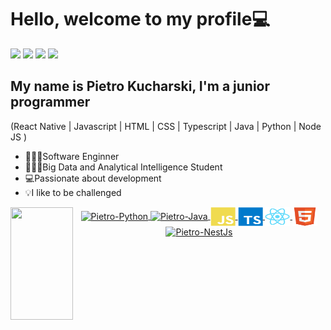 <div>
  <h1>Hello, welcome to my profile💻</h1>
    <a href="https://instagram.com/pi_kucharski" target="_blank"><img src="https://img.shields.io/badge/-Instagram-%23E4405F?style=for-the-badge&logo=instagram&logoColor=white" target="_blank"></a> 
  <a href = "mailto:kucharskipietro@gmail.com"><img src="https://img.shields.io/badge/-Gmail-%23333?style=for-the-badge&logo=gmail&logoColor=white" target="_blank"></a>
  <a href="https://www.linkedin.com/in/pietro-kucharski-4b624b1b8/" target="_blank"><img src="https://img.shields.io/badge/-LinkedIn-%230077B5?style=for-the-badge&logo=linkedin&logoColor=white" target="_blank"></a> 
  <a href = "mailto:pietrokucharski@hotmail.com"><img src="https://img.shields.io/badge/Microsoft_Outlook-0078D4?style=for-the-badge&logo=microsoft-outlook&logoColor=whit" target="_blank"></a>
  <h2>My name is Pietro Kucharski, I'm a junior programmer</h2>
  <p>(React Native | Javascript | HTML | CSS | Typescript | Java | Python | Node JS )</p>
  <ul>
    <li>👨🏾‍💻Software Enginner</li>
    <li>👩🏾‍🎓Big Data and Analytical Intelligence Student</li>
    <li>💻Passionate about development</li>
    <li>💡I like to be challenged</li>
  </ul>
</div>
<div align="center" style="display: flex">
  <a href="https://github.com/PietroKucharski">
  <img height="180em" width="100px" align="left" src="https://github-readme-stats.vercel.app/api/top-langs/?username=PietroKucharski&layout=compact&langs_count=7&theme=dark"/>
  <img align="center" alt="Pietro-Python" height="30" width="40" src="https://cdn.jsdelivr.net/gh/devicons/devicon/icons/python/python-original.svg">
  <img align="center" alt="Pietro-Java" height="30" width="40" src="https://cdn.jsdelivr.net/gh/devicons/devicon/icons/java/java-original.svg">
  <img align="center" alt="Pietro-Js" height="30" width="40" src="https://raw.githubusercontent.com/devicons/devicon/master/icons/javascript/javascript-plain.svg">
  <img align="center" alt="Pietro-Ts" height="30" width="40" src="https://raw.githubusercontent.com/devicons/devicon/master/icons/typescript/typescript-plain.svg">
  <img align="center" alt="Pietro-React" height="30" width="40" src="https://raw.githubusercontent.com/devicons/devicon/master/icons/react/react-original.svg">
  <img align="center" alt="Pietro-HTML" height="30" width="40" src="https://raw.githubusercontent.com/devicons/devicon/master/icons/html5/html5-original.svg">
  <img align="center" alt="Pietro-NestJs" height="30" width="40" src="https://cdn.jsdelivr.net/gh/devicons/devicon/icons/nestjs/nestjs-plain.svg">
</div>
<div style="display: block">

</div>
